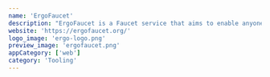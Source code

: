 ```yaml
---
name: 'ErgoFaucet'
description: "ErgoFaucet is a Faucet service that aims to enable anyone to gain assets(Erg, Tokens) needed for testing most beta Ergo Projects on Mainnet or Testnet networks."
website: 'https://ergofaucet.org/'
logo_image: 'ergo-logo.png'
preview_image: 'ergofaucet.png'
appCategory: ['web']
category: 'Tooling'
---
```


